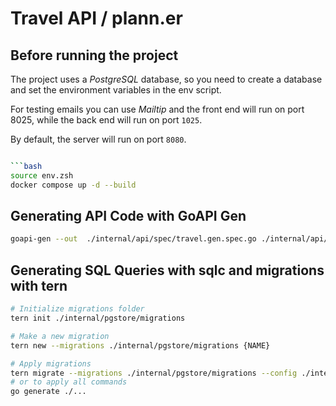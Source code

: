 # Travel API / plann.er

## Before running the project

The project uses a _PostgreSQL_ database, so you need to create
a database and set the environment variables in the env script.

For testing emails you can use _Mailtip_ and the front end
will run on port 8025, while the back end will run on port `1025`.

By default, the server will run on port `8080`.

````bash

```bash
source env.zsh
docker compose up -d --build
````

## Generating API Code with GoAPI Gen

```bash
goapi-gen --out  ./internal/api/spec/travel.gen.spec.go ./internal/api/spec/travel.spec.json
```

## Generating SQL Queries with sqlc and migrations with tern

```bash
# Initialize migrations folder
tern init ./internal/pgstore/migrations

# Make a new migration
tern new --migrations ./internal/pgstore/migrations {NAME}

# Apply migrations
tern migrate --migrations ./internal/pgstore/migrations --config ./internal/pgstore/migrations/tern.conf
# or to apply all commands
go generate ./...
```
